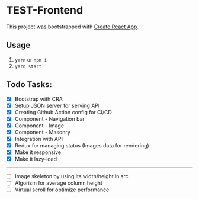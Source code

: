 # TEST-Frontend

This project was bootstrapped with [Create React App](https://github.com/facebook/create-react-app).

## Usage

1. `yarn` or `npm i`
2. `yarn start`

## Todo Tasks:

- [x] Bootstrap with CRA
- [x] Setup JSON server for serving API
- [x] Creating Github Action config for CI/CD
- [x] Component - Navigation bar
- [x] Component - Image
- [x] Component - Masonry
- [x] Integration with API
- [x] Redux for managing status (Images data for rendering)
- [x] Make it responsive
- [x] Make it lazy-load

---

- [ ] Image skeleton by using its width/height in src
- [ ] Algorism for average column height
- [ ] Virtual scroll for optimize performance
